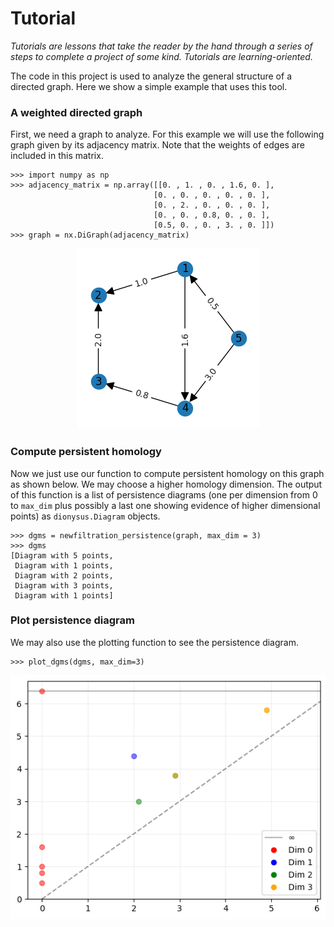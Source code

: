 # Tutorial
*Tutorials are lessons that take the reader by the hand through a series of steps to complete a project of some kind. Tutorials are learning-oriented.*

The code in this project is used to analyze the general structure of a directed graph. Here we show a simple example that uses this tool.

### A weighted directed graph

First, we need a graph to analyze. For this example we will use the following graph given by its adjacency matrix. Note that the weights of edges are included in this matrix.

```
>>> import numpy as np
>>> adjacency_matrix = np.array([[0. , 1. , 0. , 1.6, 0. ],
                                [0. , 0. , 0. , 0. , 0. ],
                                [0. , 2. , 0. , 0. , 0. ],
                                [0. , 0. , 0.8, 0. , 0. ],
                                [0.5, 0. , 0. , 3. , 0. ]])
>>> graph = nx.DiGraph(adjacency_matrix)
```
<p align="center">
<img src="https://github.com/munozram/cmse890-602-project/blob/main/docs/example_graph.png" />
</p>

### Compute persistent homology

Now we just use our function to compute persistent homology on this graph as shown below. We may choose a higher homology dimension. The output of this function is a list of persistence diagrams (one per dimension from 0 to `max_dim` plus possibly a last one showing evidence of higher dimensional points) as `dionysus.Diagram` objects.
```
>>> dgms = newfiltration_persistence(graph, max_dim = 3)
>>> dgms
[Diagram with 5 points,
 Diagram with 1 points,
 Diagram with 2 points,
 Diagram with 3 points,
 Diagram with 1 points]
```

### Plot persistence diagram

We may also use the plotting function to see the persistence diagram.
```
>>> plot_dgms(dgms, max_dim=3)
```
<p align="center">
<img src="https://github.com/munozram/cmse890-602-project/blob/main/docs/example_diagram.png" />
</p>
